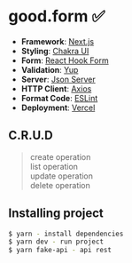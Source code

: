 # good.form ✅

- **Framework**: [Next.js](https://nextjs.org/)
- **Styling**: [Chakra UI](https://chakra-ui.com/)
- **Form**: [React Hook Form](https://react-hook-form.com/)
- **Validation**: [Yup](https://react-hook-form.com/get-started/#SchemaValidation)
- **Server**: [Json Server](https://www.npmjs.com/package/json-server)
- **HTTP Client**: [Axios](https://axios-http.com/)
- **Format Code**: [ESLint](https://eslint.org/)
- **Deployment**: [Vercel](https://vercel.com)

## C.R.U.D

> create operation </br>
> list operation </br>
> update operation </br>
> delete operation</br> 

## Installing project

```sh
$ yarn - install dependencies 
$ yarn dev - run project 
$ yarn fake-api - api rest 
```
